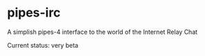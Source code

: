 # pipes-irc

A simplish pipes-4 interface to the world of the Internet Relay Chat

Current status: very beta

